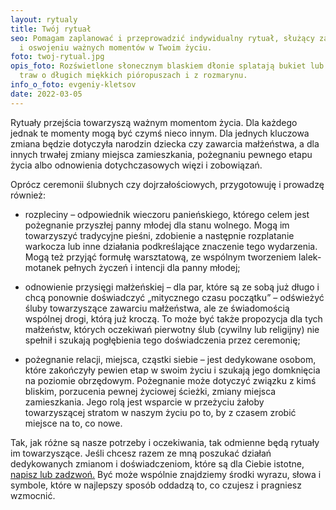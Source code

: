 ```yaml
---
layout: rytualy
title: Twój rytuał
seo: Pomagam zaplanować i przeprowadzić indywidualny rytuał, służący zaznaczeniu
  i oswojeniu ważnych momentów w Twoim życiu.
foto: twoj-rytual.jpg
opis_foto: Rozświetlone słonecznym blaskiem dłonie splatają bukiet lub wieniec z
  traw o długich miękkich pióropuszach i z rozmarynu.
info_o_foto: evgeniy-kletsov
date: 2022-03-05
---
```

Rytuały przejścia towarzyszą ważnym momentom życia. Dla każdego jednak te momenty mogą być czymś nieco innym. Dla jednych kluczowa zmiana będzie dotyczyła narodzin dziecka czy zawarcia małżeństwa, a dla innych trwałej zmiany miejsca zamieszkania, pożegnaniu pewnego etapu życia albo odnowienia dotychczasowych więzi i zobowiązań.

Oprócz ceremonii ślubnych czy dojrzałościowych, przygotowuję i prowadzę również:

* rozpleciny – odpowiednik wieczoru panieńskiego, którego celem jest pożegnanie przyszłej panny młodej dla stanu wolnego. Mogą im towarzyszyć tradycyjne pieśni, zdobienie a następnie rozplatanie warkocza lub inne działania podkreślające znaczenie tego wydarzenia. Mogą też przyjąć formułę warsztatową, ze wspólnym tworzeniem lalek-motanek pełnych życzeń i intencji dla panny młodej;


* odnowienie przysięgi małżeńskiej – dla par, które są ze sobą już długo i chcą ponownie doświadczyć „mitycznego czasu początku” – odświeżyć śluby towarzyszące zawarciu małżeństwa, ale ze świadomością wspólnej drogi, którą już kroczą. To może być także propozycja dla tych małżeństw, których oczekiwań pierwotny ślub (cywilny lub religijny) nie spełnił i szukają pogłębienia tego doświadczenia przez ceremonię;


* pożegnanie relacji, miejsca, cząstki siebie – jest dedykowane osobom, które zakończyły pewien etap w swoim życiu i szukają jego domknięcia na poziomie obrzędowym. Pożegnanie może dotyczyć związku z kimś bliskim, porzucenia pewnej życiowej ścieżki, zmiany miejsca zamieszkania. Jego rolą jest wsparcie w przeżyciu żałoby towarzyszącej stratom w naszym życiu po to, by z czasem zrobić miejsce na to, co nowe.

Tak, jak różne są nasze potrzeby i oczekiwania, tak odmienne będą rytuały im towarzyszące. Jeśli chcesz razem ze mną poszukać działań dedykowanych zmianom i doświadczeniom, które są dla Ciebie istotne, [napisz lub zadzwoń.](https://www.naprogu.pl/kontakt/) Być może wspólnie znajdziemy środki wyrazu, słowa i symbole, które w najlepszy sposób oddadzą to, co czujesz i pragniesz wzmocnić.